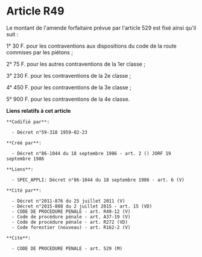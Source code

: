 # Article R49

Le montant de l'amende forfaitaire prévue par l'article 529 est fixé ainsi qu'il suit :

1° 30 F. pour les contraventions aux dispositions du code de la route commises par les piétons ;

2° 75 F. pour les autres contraventions de la 1er classe ;

3° 230 F. pour les contraventions de la 2e classe ;

4° 450 F. pour les contraventions de la 3e classe ;

5° 900 F. pour les contraventions de la 4e classe.

**Liens relatifs à cet article**

	**Codifié par**:

	  - Décret n°59-318 1959-02-23

	**Créé par**:

	  - Décret n°86-1044 du 18 septembre 1986 - art. 2 () JORF 19 septembre 1986

	**Liens**:

	  - SPEC_APPLI: Décret n°86-1044 du 18 septembre 1986 - art. 6 (V)

	**Cité par**:

	  - Décret n°2011-876 du 25 juillet 2011 (V)
	  - Décret n°2015-808 du 2 juillet 2015 - art. 15 (VD)
	  - CODE DE PROCEDURE PENALE - art. R49-12 (V)
	  - Code de procédure pénale - art. A37-19 (V)
	  - Code de procédure pénale - art. R272 (VD)
	  - Code forestier (nouveau) - art. R162-2 (V)

	**Cite**:

	  - CODE DE PROCEDURE PENALE - art. 529 (M)
